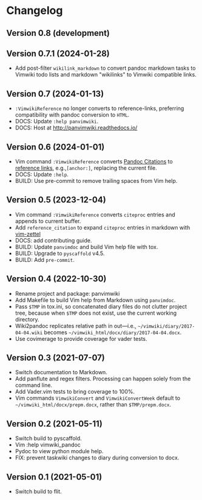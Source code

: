 # Changelog

## Version 0.8 (development)

## Version 0.7.1 (2024-01-28)

- Add post-filter `wikilink_markdown` to convert pandoc markdown tasks to Vimwiki todo lists and markdown "wikilinks" to Vimwiki compatible links.

## Version 0.7 (2024-01-13)

- `:VimwikiReference` no longer converts to reference-links, preferring
  compatibility with pandoc conversion to `HTML`.
- DOCS: Update `:help panvimwiki`.
- DOCS: Host at http://panvimwiki.readthedocs.io/

## Version 0.6 (2024-01-01)

- Vim command `:VimwikiReference` converts
  [Pandoc Citations](https://pandoc.org/MANUAL.html#citation-syntax)
  to [reference links](https://pandoc.org/MANUAL.html#reference-links),
  e.g.,`[anchor:]`, replacing the current file.
- DOCS: Update `:help`.
- BUILD: Use pre-commit to remove trailing spaces from Vim help.

## Version 0.5 (2023-12-04)

- Vim command `:VimwikiReference` converts `citeproc` entries and appends to
  current buffer.
- Add `reference_citation` to expand `citeproc` entries in markdown with
  [vim-zettel](https://github.com/michal-h21/vim-zettel)
- DOCS: add contributing guide.
- BUILD: Update `panvimdoc` and build Vim help file with tox.
- BUILD: Upgrade to `pyscaffold` v4.5.
- BUILD: Add `pre-commit`.

## Version 0.4 (2022-10-30)

- Rename project and package: panvimwiki
- Add Makefile to build Vim help from Markdown using `panvimdoc`.
- Pass `$TMP` in tox.ini, so concatenated diary files do not clutter project
  tree, because when `$TMP` does not exist, use the current working directory.
- Wiki2pandoc replicates relative path in out—i.e.,
  `~/vimwiki/diary/2017-04-04.wiki` becomes
  `~/vimwiki_html/docx/diary/2017-04-04.docx`.
- Use covimerage to provide coverage for vader tests.

## Version 0.3 (2021-07-07)

- Switch documentation to Markdown.
- Add panflute and regex filters. Processing can happen solely from the command
  line.
- Add Vader.vim tests to bring coverage to 100%.
- Vim commands `VimwikiConvert` and `VimwikiConvertWeek` default to
  `~/vimwiki_html/docx/prepm.docx`, rather than `$TMP/prepm.docx`.

## Version 0.2 (2021-05-11)

- Switch build to pyscaffold.
- Vim :help vimwiki_pandoc
- Pydoc to view python module help.
- FIX: prevent taskwiki changes to diary during conversion to docx.

## Version 0.1 (2021-05-01)

- Switch build to flit.
